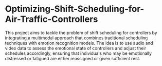 # Optimizing-Shift-Scheduling-for-Air-Traffic-Controllers
This project aims to tackle the problem of shift scheduling for controllers by integrating a
multimodal approach that combines traditional scheduling techniques with emotion
recognition models. The idea is to use audio and video data to assess the emotional state of
controllers and adjust their schedules accordingly, ensuring that individuals who may be
emotionally distressed or fatigued are either reassigned or given sufficient rest.
